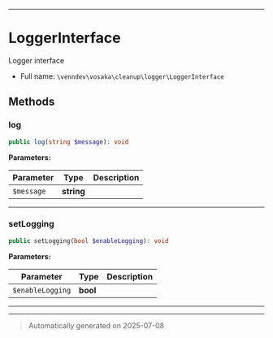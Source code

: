 ***

# LoggerInterface

Logger interface



* Full name: `\venndev\vosaka\cleanup\logger\LoggerInterface`



## Methods


### log



```php
public log(string $message): void
```








**Parameters:**

| Parameter | Type | Description |
|-----------|------|-------------|
| `$message` | **string** |  |





***

### setLogging



```php
public setLogging(bool $enableLogging): void
```








**Parameters:**

| Parameter | Type | Description |
|-----------|------|-------------|
| `$enableLogging` | **bool** |  |





***


***
> Automatically generated on 2025-07-08

